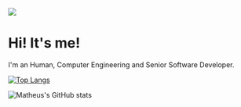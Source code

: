 ![](https://komarev.com/ghpvc/?username=matheuspsantos&color=blueviolet)


# Hi! It's me!
I'm an Human, Computer Engineering and Senior Software Developer.

 [![Top Langs](https://github-readme-stats.vercel.app/api/top-langs/?username=matheuspsantos&layout=compact&&exclude_repo=matheuspsantos.github.io,if68x-c91&hide=html,php,scss,css,markdown)](https://github.com/matheuspsantos/github-readme-stats) 
 
 ![Matheus's GitHub stats](https://github-readme-stats.vercel.app/api?username=matheuspsantos&show_icons=true)

